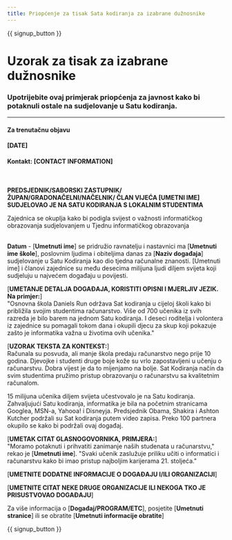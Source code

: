 ```yaml
---
title: Priopćenje za tisak Sata kodiranja za izabrane dužnosnike
---
```


{{ signup_button }}

# Uzorak za tisak za izabrane dužnosnike

### Upotrijebite ovaj primjerak priopćenja za javnost kako bi potaknuli ostale na sudjelovanje u Satu kodiranja.

* * *

#### Za trenutačnu objavu  


#### [DATE]  


#### Kontakt: [CONTACT INFORMATION]

<br />

**PREDSJEDNIK/SABORSKI ZASTUPNIK/ŽUPAN/GRADONAČELNI/NAČELNIK/ ČLAN VIJEĆA [UMETNI IME] SUDJELOVAO JE NA SATU KODIRANJA S LOKALNIM STUDENTIMA** <br />

Zajednica se okuplja kako bi podigla svijest o važnosti informatičkog obrazovanja sudjelovanjem u Tjednu informatičkog obrazovanja<br /> <br />

**Datum** - [**Umetnuti ime**] se pridružio ravnatelju i nastavnici ma [**Umetnuti ime škole**], poslovnim ljudima i obiteljima danas za [**Naziv događaja**] sudjelovanje u Satu Kodiranja kao dio tjedna računalne znanosti. [Umetnuti ime] i članovi zajednice su među desecima milijuna ljudi diljem svijeta koji sudjeluju u najvećem događaju u povijesti. <br />

[**UMETANJE DETALJA DOGAĐAJA, KORISTITI OPISNI I MJERLJIV JEZIK. Na primjer:**]   
"Osnovna škola Daniels Run održava Sat kodiranja u cijeloj školi kako bi približila svojim studentima računarstvo. Više od 700 učenika iz svih razreda je bilo barem na jednom Satu kodiranja. I deseci roditelja i volontera iz zajednice su pomagali tokom dana i okupili djecu za skup koji pokazuje zašto je informatika važna u životima ovih učenika." <br />

[**UZORAK TEKSTA ZA KONTEKST:**]   
Računala su posvuda, ali manje škola predaju računarstvo nego prije 10 godina. Djevojke i studenti druge boje kože su vrlo zapostavljeni u učenju o računarstvu. Dobra vijest je da to mijenjamo na bolje. Sat Kodiranja način da svim studentima pružimo pristup obrazovanju o računarstvu sa kvalitetnim računalom. <br />

15 milijuna učenika diljem svijeta učestvovalo je na Satu kodiranja. Zahvaljujući Satu kodiranja, informatika je bila na početnim stranicama Googlea, MSN-a, Yahooa! i Disneyja. Predsjednik Obama, Shakira i Ashton Kutcher podržali su Sat kodiranja putem video zapisa. Preko 100 partnera okupilo se kako bi podržali ovaj događaj. <br />

[**UMETAK CITAT GLASNOGOVORNIKA, PRIMJERA:**]   
"Moramo potaknuti i prihvatiti zanimanje naših studenata u računarstvu," rekao je [**Umetnuti ime**]. "Svaki učenik zaslužuje priliku učiti o informatici i računarstvu kako bi imao pristup najboljim karijerama 21. stoljeća." <br />

[**UMETNITE DODATNE INFORMACIJE O DOGAĐAJU I/ILI ORGANIZACIJI**] <br />

[**UMETNITE CITAT NEKE DRUGE ORGANIZACIJE ILI NEKOGA TKO JE PRISUSTVOVAO DOGAĐAJU**] <br />

Za više informacija o [**Događaj/PROGRAM/ETC**], posjetite [**Umetnuti stranice**] ili se obratite [**Umetnuti informacije obratite**]

{{ signup_button }}